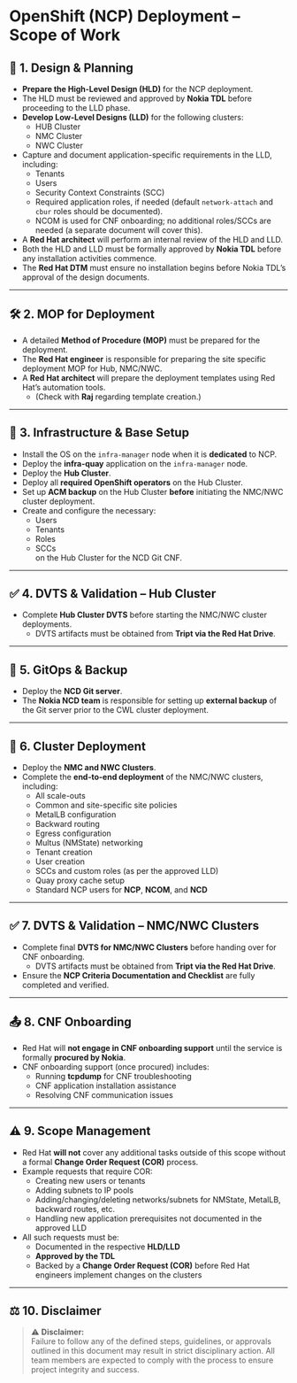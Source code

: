 # OpenShift (NCP) Deployment – Scope of Work

## 📐 1. Design & Planning

- **Prepare the High-Level Design (HLD)** for the NCP deployment.
- The HLD must be reviewed and approved by **Nokia TDL** before proceeding to the LLD phase.
- **Develop Low-Level Designs (LLD)** for the following clusters:
  - HUB Cluster
  - NMC Cluster
  - NWC Cluster
- Capture and document application-specific requirements in the LLD, including:
  - Tenants
  - Users
  - Security Context Constraints (SCC)
  - Required application roles, if needed (default `network-attach` and `cbur` roles should be documented).
  - NCOM is used for CNF onboarding; no additional roles/SCCs are needed (a separate document will cover this).
- A **Red Hat architect** will perform an internal review of the HLD and LLD.
- Both the HLD and LLD must be formally approved by **Nokia TDL** before any installation activities commence.
- The **Red Hat DTM** must ensure no installation begins before Nokia TDL’s approval of the design documents.

---

## 🛠️ 2. MOP for Deployment

- A detailed **Method of Procedure (MOP)** must be prepared for the deployment.
- The **Red Hat engineer** is responsible for preparing the site specific deployment MOP for Hub, NMC/NWC. 
- A **Red Hat architect** will prepare the deployment templates using Red Hat’s automation tools.
  - (Check with **Raj** regarding template creation.)

---

## 🧱 3. Infrastructure & Base Setup

- Install the OS on the `infra-manager` node when it is **dedicated** to NCP.
- Deploy the **infra-quay** application on the `infra-manager` node.
- Deploy the **Hub Cluster**.
- Deploy all **required OpenShift operators** on the Hub Cluster.
- Set up **ACM backup** on the Hub Cluster **before** initiating the NMC/NWC cluster deployment.
- Create and configure the necessary:
  - Users
  - Tenants
  - Roles
  - SCCs  
  on the Hub Cluster for the NCD Git CNF.

---

## ✅ 4. DVTS & Validation – Hub Cluster

- Complete **Hub Cluster DVTS** before starting the NMC/NWC cluster deployments.
  - DVTS artifacts must be obtained from **Tript via the Red Hat Drive**.

---

## 🔁 5. GitOps & Backup

- Deploy the **NCD Git server**.
- The **Nokia NCD team** is responsible for setting up **external backup** of the Git server prior to the CWL cluster deployment.

---

## 🚀 6. Cluster Deployment

- Deploy the **NMC and NWC Clusters**.
- Complete the **end-to-end deployment** of the NMC/NWC clusters, including:
  - All scale-outs
  - Common and site-specific site policies
  - MetalLB configuration
  - Backward routing
  - Egress configuration
  - Multus (NMState) networking
  - Tenant creation
  - User creation
  - SCCs and custom roles (as per the approved LLD)
  - Quay proxy cache setup
  - Standard NCP users for **NCP**, **NCOM**, and **NCD**

---

## ✅ 7. DVTS & Validation – NMC/NWC Clusters

- Complete final **DVTS for NMC/NWC Clusters** before handing over for CNF onboarding.
  - DVTS artifacts must be obtained from **Tript via the Red Hat Drive**.
- Ensure the **NCP Criteria Documentation and Checklist** are fully completed and verified.

---

## 📤 8. CNF Onboarding

- Red Hat will **not engage in CNF onboarding support** until the service is formally **procured by Nokia**.
- CNF onboarding support (once procured) includes:
  - Running **tcpdump** for CNF troubleshooting
  - CNF application installation assistance
  - Resolving CNF communication issues

---

## ⚠️ 9. Scope Management

- Red Hat **will not** cover any additional tasks outside of this scope without a formal **Change Order Request (COR)** process.
- Example requests that require COR:
  - Creating new users or tenants
  - Adding subnets to IP pools
  - Adding/changing/deleting networks/subnets for NMState, MetalLB, backward routes, etc.
  - Handling new application prerequisites not documented in the approved LLD
- All such requests must be:
  - Documented in the respective **HLD/LLD**
  - **Approved by the TDL**
  - Backed by a **Change Order Request (COR)** before Red Hat engineers implement changes on the clusters

---

## ⚖️ 10. Disclaimer

> ⚠️ **Disclaimer:**  
> Failure to follow any of the defined steps, guidelines, or approvals outlined in this document may result in strict disciplinary action. All team members are expected to comply with the process to ensure project integrity and success.